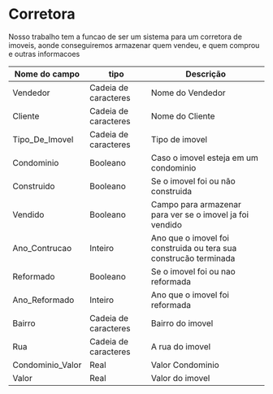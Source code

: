 # Corretora
Nosso trabalho tem a funcao de ser um sistema para um corretora de imoveis, aonde conseguiremos armazenar quem vendeu, e quem comprou e outras informacoes



|Nome do campo|tipo|Descrição|
|-------------|----|---------|
Vendedor|Cadeia de caracteres|Nome do Vendedor
Cliente |Cadeia de caracteres|Nome do Cliente
Tipo_De_Imovel|Cadeia de caracteres|Tipo de imovel
Condominio|Booleano|Caso o imovel esteja em um condominio
Construido|Booleano|Se o imovel foi ou não construida
Vendido|Booleano|Campo para armazenar para ver se o imovel ja foi vendido
Ano_Contrucao|Inteiro|Ano que o imovel foi construida ou tera sua construcão terminada
Reformado|Booleano|Se o imovel foi ou nao reformada
Ano_Reformado|Inteiro|Ano que o imovel foi reformada 
Bairro  |Cadeia de caracteres|Bairro do imovel
Rua|Cadeia de caracteres|A rua do imovel
Condominio_Valor|Real|Valor Condominio
Valor|Real|Valor do imovel
